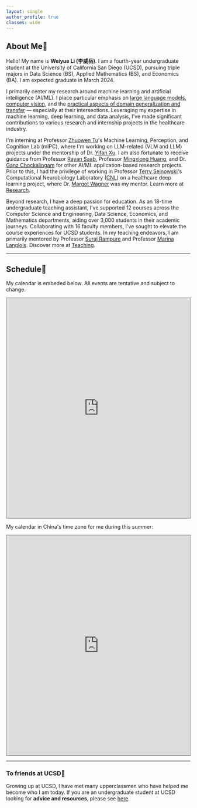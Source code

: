 ```yaml
---
layout: single
author_profile: true
classes: wide
---
```

<!-- | 🎉 <span style='color:Blue'><b>Welcome to my new personal website! Last update May 2023.</b></span> <br> -->

## About Me💯

Hello! My name is **Weiyue Li (李威岳)**. I am a fourth-year undergraduate student at the University of California San Diego (UCSD), pursuing triple majors in Data Science (BS), Applied Mathematics (BS), and Economics (BA). I am expected graduate in March 2024.

I primarily center my research around machine learning and artificial intelligence (AI/ML). I place particular emphasis on <u>large language models</u>, <u>computer vision</u>, and the <u>practical aspects of domain generalization and transfer</u> — especially at their intersections. Leveraging my expertise in machine learning, deep learning, and data analysis, I've made significant contributions to various research and internship projects in the healthcare industry.

I'm interning at Professor [Zhuowen Tu](https://pages.ucsd.edu/~ztu/)'s Machine Learning, Perception, and Cognition Lab (mlPC), where I'm working on LLM-related (VLM and LLM) projects under the mentorship of Dr. [Yifan Xu](https://yfxu.com/). I am also fortunate to receive guidance from Professor [Rayan Saab](https://mathweb.ucsd.edu/~rsaab/), Professor [Mingxiong Huang](https://www.ece.ucsd.edu/node/516), and Dr. [Ganz Chockalingam](https://pdel.ucsd.edu/people/research-affiliates/ganz-chockalingam.html) for other AI/ML application-based research projects. Prior to this, I had the privilege of working in Professor [Terry Sejnowski](https://en.wikipedia.org/wiki/Terry_Sejnowski)'s Computational Neurobiology Laboratory ([CNL](https://cnl.salk.edu/)) on a healthcare deep learning project, where Dr. [Margot Wagner](https://www.margotwagner.com/) was my mentor. Learn more at [Research](/research).

Beyond research, I have a deep passion for education. As an 18-time undergraduate teaching assistant, I've supported 12 courses across the Computer Science and Engineering, Data Science, Economics, and Mathematics departments, aiding over 3,000 students in their academic journeys. Collaborating with 16 faculty members, I've sought to elevate the course experiences for UCSD students. In my teaching endeavors, I am primarily mentored by Professor [Suraj Rampure](https://rampure.org/) and Professor [Marina Langlois](https://datascience.ucsd.edu/people/marina-langlois/). Discover more at [Teaching](/teaching).


<!-- **I am expected to graduate in March 2024 and I am actively seeking internship opportunities in summer 2024 in AI/ML or Data Analysis related fields. You can find a copy of my [resume here (coming soon)]()**. -->

---


## Schedule📅

My calendar is embeded below. All events are tentative and subject to change.

<iframe src="https://calendar.google.com/calendar/embed?height=600&wkst=1&bgcolor=%23ffffff&ctz=America%2FLos_Angeles&mode=WEEK&src=d2VsMDE5QHVjc2QuZWR1&color=%234285F4" style="border:solid 1px #777" width="100%" height="600" frameborder="0" scrolling="no"></iframe>

My calendar in China's time zone for me during this summer:
<iframe src="https://calendar.google.com/calendar/embed?height=600&wkst=1&bgcolor=%23ffffff&ctz=Asia%2FShanghai&mode=WEEK&src=d2VsMDE5QHVjc2QuZWR1&color=%23039BE5" style="border:solid 1px #777" width="100%" height="600" frameborder="0" scrolling="no"></iframe>

---

### To friends at UCSD🔱

Growing up at UCSD, I have met many upperclassmen who have helped me become who I am today. If you are an undergraduate student at UCSD looking for **advice and resources**, please see [here](/advice).



<!-- <div class="repo p-2 text-center">
  <a href="https://github.com/ryo-ma/github-profile-trophy" rel="external nofollow noopener" target="_blank">
    <img class="repo-img-light w-200" alt="weiyueli7" src="https://github-profile-trophy.vercel.app/?username=weiyueli7&theme=flat">
  </a>
</div> -->

<!-- <div class="repo p-2 text-center">
  <a href="https://github.com/weiyueli7" rel="external nofollow noopener" target="_blank">
    <img class="repo-img-light w-100" alt="weiyueli7" src="https://github-readme-stats.vercel.app/api/?username=weiyueli7&amp;theme=default&amp;show_icons=true">
  </a>
</div> -->

<div class="repo p-2 text-center">
  <!-- <script type='text/javascript' src='https://www.freevisitorcounters.com/auth.php?id=6845903291ed6ccfe1448945380782ca81dfca7f'></script>
<script type="text/javascript" src="https://www.freevisitorcounters.com/en/home/counter/1018589/t/7"></script> -->

<script type='text/javascript' id='clustrmaps' src='//cdn.clustrmaps.com/map_v2.js?cl=ffffff&w=300&t=tt&d=r1iGsmA-oX3PfeADisoirj-cIu_lnGx8391sdASyesk&co=19a0ff'></script>
</div>
